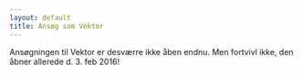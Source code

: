 ```yaml
---
layout: default
title: Ansøg som Vektor
---
```


<p>Ansøgningen til Vektor er desværre ikke åben endnu. Men fortvivl ikke, den åbner allerede d. 3. feb 2016!</p>